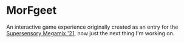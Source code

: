 # MorFgeet

An interactive game experience originally created as an entry for the [Supersensory Megamix '21](https://itch.io/jam/supersensory-megamix), now just the next thing I'm working on.
